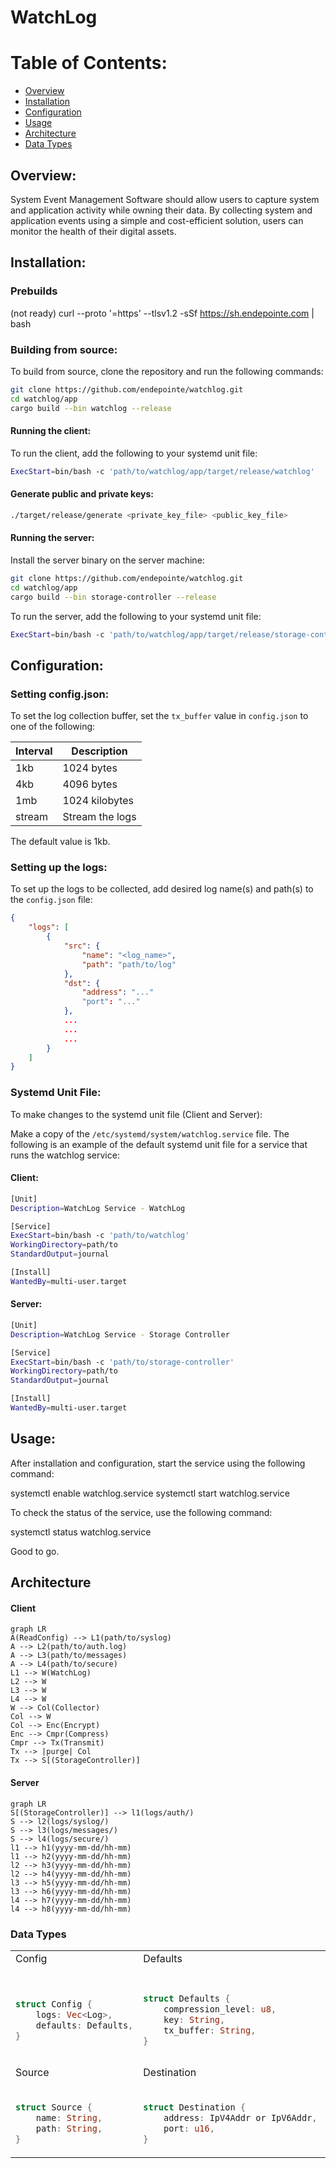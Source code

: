 


# WatchLog

# Table of Contents:

- [Overview](#overview)
- [Installation](#installation)
- [Configuration](#configuration)
- [Usage](#usage)
- [Architecture](#architecture)
- [Data Types](#data-types)

## Overview:
System Event Management Software should allow users to capture system and application activity while owning their data. By collecting system and application events using a simple and cost-efficient solution, users can monitor the health of their digital assets.

## Installation:

### Prebuilds
(not ready) curl --proto '=https' --tlsv1.2 -sSf https://sh.endepointe.com | bash

### Building from source:
To build from source, clone the repository and run the following commands:

```bash
git clone https://github.com/endepointe/watchlog.git
cd watchlog/app
cargo build --bin watchlog --release
```

#### Running the client:

To run the client, add the following to your systemd unit file:

```bash
ExecStart=bin/bash -c 'path/to/watchlog/app/target/release/watchlog'
```

#### Generate public and private keys:

```bash
./target/release/generate <private_key_file> <public_key_file>
```

#### Running the server:

Install the server binary on the server machine:

```bash
git clone https://github.com/endepointe/watchlog.git
cd watchlog/app
cargo build --bin storage-controller --release
```

To run the server, add the following to your systemd unit file:

```bash
ExecStart=bin/bash -c 'path/to/watchlog/app/target/release/storage-controller'
```

## Configuration:

### Setting config.json:
To set the log collection buffer, set the ```tx_buffer``` value in `config.json` to one of the following:

| Interval | Description |
| --- | --- |
| 1kb | 1024 bytes |
| 4kb | 4096 bytes |
| 1mb | 1024 kilobytes |
| stream | Stream the logs |

The default value is 1kb.


### Setting up the logs:

To set up the logs to be collected, add desired log name(s) and path(s) to the `config.json` file:

```json
{
    "logs": [
        {
            "src": {
                "name": "<log_name>",
                "path": "path/to/log"
            },
            "dst": {
                "address": "..."
                "port": "..."
            },
            ...
            ...
            ...
        }
    ]
}
```

### Systemd Unit File:

To make changes to the systemd unit file (Client and Server):

Make a copy of the `/etc/systemd/system/watchlog.service` file. The following is an example of the default systemd unit file for a service that runs the watchlog service:


#### Client:
```bash
[Unit]
Description=WatchLog Service - WatchLog

[Service]
ExecStart=bin/bash -c 'path/to/watchlog'
WorkingDirectory=path/to
StandardOutput=journal

[Install]
WantedBy=multi-user.target
```

#### Server:
```bash
[Unit]
Description=WatchLog Service - Storage Controller

[Service]
ExecStart=bin/bash -c 'path/to/storage-controller'
WorkingDirectory=path/to
StandardOutput=journal

[Install]
WantedBy=multi-user.target
```

## Usage:
After installation and configuration, start the service using the following command:

systemctl enable watchlog.service
systemctl start watchlog.service

To check the status of the service, use the following command:

systemctl status watchlog.service

Good to go.


## Architecture

#### Client

```mermaid
graph LR 
A(ReadConfig) --> L1(path/to/syslog)
A --> L2(path/to/auth.log)
A --> L3(path/to/messages)
A --> L4(path/to/secure)
L1 --> W(WatchLog)
L2 --> W
L3 --> W
L4 --> W
W --> Col(Collector)
Col --> W
Col --> Enc(Encrypt)
Enc --> Cmpr(Compress)
Cmpr --> Tx(Transmit)
Tx --> |purge| Col 
Tx --> S[(StorageController)]
``` 

#### Server
```mermaid
graph LR
S[(StorageController)] --> l1(logs/auth/)
S --> l2(logs/syslog/)
S --> l3(logs/messages/)
S --> l4(logs/secure/)
l1 --> h1(yyyy-mm-dd/hh-mm)
l1 --> h2(yyyy-mm-dd/hh-mm)
l2 --> h3(yyyy-mm-dd/hh-mm)
l2 --> h4(yyyy-mm-dd/hh-mm)
l3 --> h5(yyyy-mm-dd/hh-mm)
l3 --> h6(yyyy-mm-dd/hh-mm)
l4 --> h7(yyyy-mm-dd/hh-mm)
l4 --> h8(yyyy-mm-dd/hh-mm)
```

### Data Types

<table>
<tr>
<td>Config</td>
<td>Defaults</td>
<td>Log</td>
</tr>
<tr>
<td>

```rust

struct Config {
    logs: Vec<Log>,
    defaults: Defaults,
}
```
</td>
<td>

```rust

struct Defaults {
    compression_level: u8,
    key: String,
    tx_buffer: String,
}
```
</td>
<td>

```rust

struct Log {
   src: Source,
   dst: Destination,
   compression_level: Option<u8>,
   key: Option<String>,
   tx_buffer: Option<String>,
```
</td>
</tr>
<tr>
<td>Source</td>
<td>Destination</td>
</tr>
<tr>
<td>

```rust

struct Source {
    name: String,
    path: String,
}
```
</td>
<td>

```rust

struct Destination {
    address: IpV4Addr or IpV6Addr,
    port: u16,
}
```
</td>
</tr>
</table>
